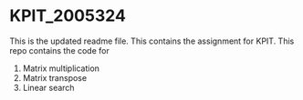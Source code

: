 # KPIT_2005324
This is the updated readme file. This contains the assignment for KPIT. This repo contains the code for 
1) Matrix multiplication
2) Matrix transpose
3) Linear search
